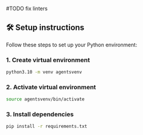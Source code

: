 

#TODO fix linters

## 🛠️ Setup instructions

Follow these steps to set up your Python environment:

### 1. Create virtual environment

```bash
python3.10 -m venv agentsvenv
```


### 2. Activate virtual environment

```bash
source agentsvenv/bin/activate
```

### 3. Install dependencies

```bash
pip install -r requirements.txt
```
